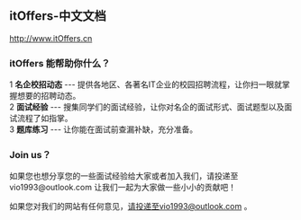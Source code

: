 <h2>itOffers-中文文档</h2>

http://www.itOffers.cn

<h3>itOffers 能帮助你什么？</h3>

1 <strong>名企校招动态</strong> --- 提供各地区、各著名IT企业的校园招聘流程，让你扫一眼就掌握想要的招聘动态。</br>
2 <strong>面试经验</strong> --- 搜集同学们的面试经验，让你对名企的面试形式、面试题型以及面试流程了如指掌。</br>
3 <strong>题库练习</strong> --- 让你能在面试前查漏补缺，充分准备。

<h3>Join us？</h3>
如果您也想分享您的一些面试经验给大家或者加入我们，请投递至 vio1993@outlook.com 让我们一起为大家做一些小小的贡献吧！

如果您对我们的网站有任何意见，请投递至vio1993@outlook.com 。
